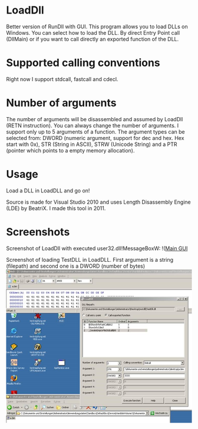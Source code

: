 LoadDll
=======
Better version of RunDll with GUI. 
This program allows you to load DLLs on Windows. You can select how to load the DLL. By direct Entry Point call (DllMain) or if you want to call directly an exported function of the DLL.

Supported calling conventions
=============================
Right now I support stdcall, fastcall and cdecl.


Number of arguments
===================
The number of arguments will be disassembled and assumed by LoadDll (RETN instruction). You can always change the number of arguments. I support only up to 5 arguments of a function. The argument types can be selected from: DWORD (numeric argument, support for dec and hex. Hex start with 0x), STR (String in ASCII), STRW (Unicode String) and a PTR (pointer which points to a empty memory allocation).


Usage
=====
Load a DLL in LoadDLL and go on!


Source is made for Visual Studio 2010 and uses Length Disassembly Engine (LDE) by BeatriX. I made this tool in 2011.

Screenshots
===========
Screenshot of LoadDll with executed user32.dll!MessageBoxW:
!([Main GUI](screenshot1.jpg)

Screenshot of loading TestDLL in LoadDLL. First argument is a string (filepath) and second one is a DWORD (number of bytes)
![TestDLL in LoadDLL](screenshot2.jpg)
